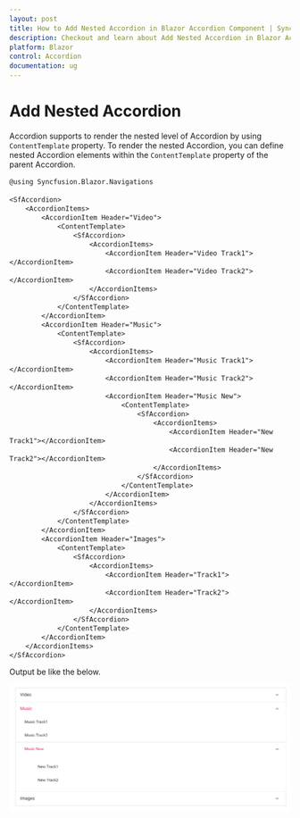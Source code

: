 ```yaml
---
layout: post
title: How to Add Nested Accordion in Blazor Accordion Component | Syncfusion
description: Checkout and learn about Add Nested Accordion in Blazor Accordion component of Syncfusion, and more details.
platform: Blazor
control: Accordion
documentation: ug
---
```


# Add Nested Accordion

Accordion supports to render the nested level of Accordion by using `ContentTemplate` property. To render the nested Accordion, you can define nested Accordion elements within the `ContentTemplate` property of the parent Accordion.

```cshtml
@using Syncfusion.Blazor.Navigations

<SfAccordion>
    <AccordionItems>
        <AccordionItem Header="Video">
            <ContentTemplate>
                <SfAccordion>
                    <AccordionItems>
                        <AccordionItem Header="Video Track1"></AccordionItem>
                        <AccordionItem Header="Video Track2"></AccordionItem>
                    </AccordionItems>
                </SfAccordion>
            </ContentTemplate>
        </AccordionItem>
        <AccordionItem Header="Music">
            <ContentTemplate>
                <SfAccordion>
                    <AccordionItems>
                        <AccordionItem Header="Music Track1"></AccordionItem>
                        <AccordionItem Header="Music Track2"></AccordionItem>
                        <AccordionItem Header="Music New">
                            <ContentTemplate>
                                <SfAccordion>
                                    <AccordionItems>
                                        <AccordionItem Header="New Track1"></AccordionItem>
                                        <AccordionItem Header="New Track2"></AccordionItem>
                                    </AccordionItems>
                                </SfAccordion>
                            </ContentTemplate>
                        </AccordionItem>
                    </AccordionItems>
                </SfAccordion>
            </ContentTemplate>
        </AccordionItem>
        <AccordionItem Header="Images">
            <ContentTemplate>
                <SfAccordion>
                    <AccordionItems>
                        <AccordionItem Header="Track1"></AccordionItem>
                        <AccordionItem Header="Track2"></AccordionItem>
                    </AccordionItems>
                </SfAccordion>
            </ContentTemplate>
        </AccordionItem>
    </AccordionItems>
</SfAccordion>
```

Output be like the below.

![Nested Accordion](../images/nested.png)
